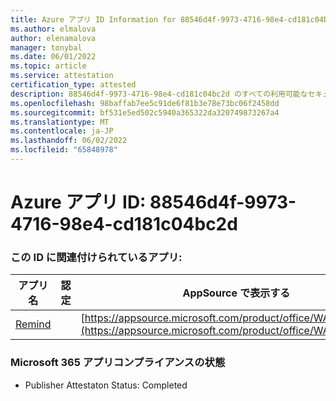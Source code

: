 ```yaml
---
title: Azure アプリ ID Information for 88546d4f-9973-4716-98e4-cd181c04bc2d
ms.author: elmalova
author: elenamalova
manager: tonybal
ms.date: 06/01/2022
ms.topic: article
ms.service: attestation
certification_type: attested
description: 88546d4f-9973-4716-98e4-cd181c04bc2d のすべての利用可能なセキュリティとコンプライアンス情報。
ms.openlocfilehash: 98baffab7ee5c91de6f81b3e78e73bc06f2458dd
ms.sourcegitcommit: bf531e5ed502c5940a365322da320749873267a4
ms.translationtype: MT
ms.contentlocale: ja-JP
ms.lasthandoff: 06/02/2022
ms.locfileid: "65848978"
---
```

# <a name="azure-app-id-88546d4f-9973-4716-98e4-cd181c04bc2d"></a>Azure アプリ ID: 88546d4f-9973-4716-98e4-cd181c04bc2d


### <a name="apps-associated-with-this-id"></a>この ID に関連付けられているアプリ:
| **アプリ名** | **認定** | **AppSource で表示する** |
|--------------|---------------|-----------------------|
| [Remind](../forward/WA200001444.md) |  | [https://appsource.microsoft.com/product/office/WA200001444](https://appsource.microsoft.com/product/office/WA200001444) |

### <a name="microsoft-365-app-compliance-status"></a>Microsoft 365 アプリコンプライアンスの状態
- Publisher Attestaton Status: Completed
